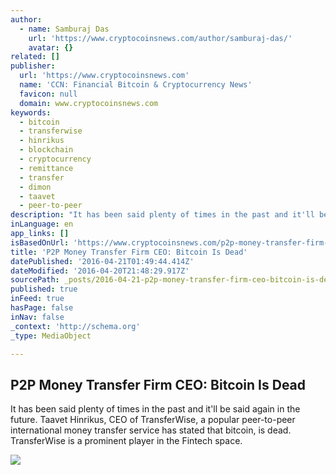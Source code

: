 ```yaml
---
author:
  - name: Samburaj Das
    url: 'https://www.cryptocoinsnews.com/author/samburaj-das/'
    avatar: {}
related: []
publisher:
  url: 'https://www.cryptocoinsnews.com'
  name: 'CCN: Financial Bitcoin & Cryptocurrency News'
  favicon: null
  domain: www.cryptocoinsnews.com
keywords:
  - bitcoin
  - transferwise
  - hinrikus
  - blockchain
  - cryptocurrency
  - remittance
  - transfer
  - dimon
  - taavet
  - peer-to-peer
description: "It has been said plenty of times in the past and it'll be said again in the future. Taavet Hinrikus, CEO of TransferWise, a popular peer-to-peer international money transfer service has stated that bitcoin, is dead. TransferWise is a prominent player in the Fintech space."
inLanguage: en
app_links: []
isBasedOnUrl: 'https://www.cryptocoinsnews.com/p2p-money-transfer-firm-ceo-bitcoin-dead/'
title: 'P2P Money Transfer Firm CEO: Bitcoin Is Dead'
datePublished: '2016-04-21T01:49:44.414Z'
dateModified: '2016-04-20T21:48:29.917Z'
sourcePath: _posts/2016-04-21-p2p-money-transfer-firm-ceo-bitcoin-is-dead.md
published: true
inFeed: true
hasPage: false
inNav: false
_context: 'http://schema.org'
_type: MediaObject

---
```

<article style=""><h1>P2P Money Transfer Firm CEO: Bitcoin Is Dead</h1><p>It has been said plenty of times in the past and it'll be said again in the future. Taavet Hinrikus, CEO of TransferWise, a popular peer-to-peer international money transfer service has stated that bitcoin, is dead. TransferWise is a prominent player in the Fintech space.</p><img src="https://www.cryptocoinsnews.com/wp-content/uploads/2016/04/Dead-pulse-1.jpg" /></article>